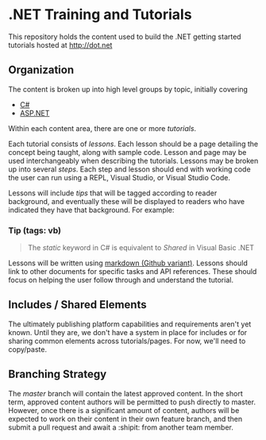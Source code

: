 # .NET Training and Tutorials

This repository holds the content used to build the .NET getting started tutorials hosted at http://dot.net

## Organization

The content is broken up into high level groups by topic, initially covering
- [C#](content/c#/readme.md)
- [ASP.NET](content/asp.net/readme.md)

Within each content area, there are one or more *tutorials*.

Each tutorial consists of *lessons*. Each lesson should be a page detailing the concept being taught, along with sample code. Lesson and page may be used interchangeably when describing the tutorials. Lessons may be broken up into several *steps*. Each step and lesson should end with working code the user can run using a REPL, Visual Studio, or Visual Studio Code.

Lessons will include *tips* that will be tagged according to reader background, and eventually these will be displayed to readers who have indicated they have that background. For example:

### Tip (tags: vb)
> The *static* keyword in C# is equivalent to *Shared* in Visual Basic .NET

Lessons will be written using [markdown (Github variant)](https://github.com/adam-p/markdown-here/wiki/Markdown-Cheatsheet). Lessons should link to other documents for specific tasks and API references. These should focus on helping the user follow through and understand the tutorial.

## Includes / Shared Elements

The ultimately publishing platform capabilities and requirements aren't yet known. Until they are, we don't have a system in place for includes or for sharing common elements across tutorials/pages. For now, we'll need to copy/paste.

## Branching Strategy

The *master* branch will contain the latest approved content. In the short term, approved content authors will be permitted to push directly to master. However, once there is a significant amount of content, authors will be expected to work on their content in their own feature branch, and then submit a pull request and await a :shipit: from another team member.




